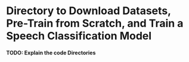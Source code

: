 # Directory to Download Datasets, Pre-Train from Scratch, and Train a Speech Classification Model

#### TODO: Explain the code Directories
